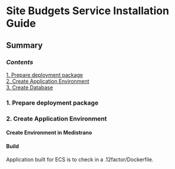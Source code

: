 # Site Budgets Service Installation Guide

## Summary

### *Contents* ###
[1. Prepare deployment package](#1-prepare-deployment-package)  
[2. Create Application Environment](#2-create-application-environment)  
[3. Create Database](#3-create-database)  


### 1. Prepare deployment package

### 2. Create Application Environment

#### Create Environment in Medistrano

#### Build
Application built for ECS is to check in a .12factor/Dockerfile.
